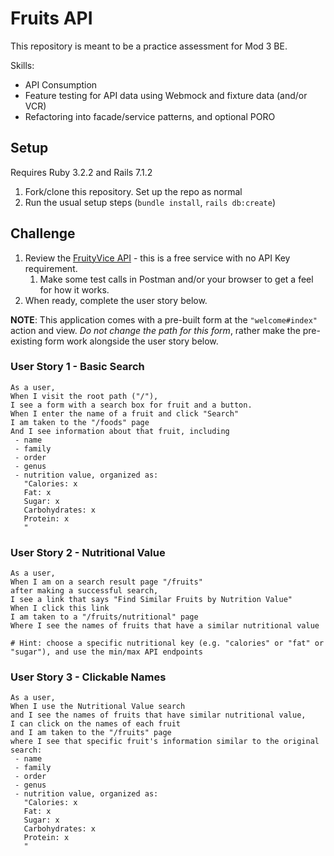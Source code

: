 # Fruits API

This repository is meant to be a practice assessment for Mod 3 BE.

Skills:

* API Consumption
* Feature testing for API data using Webmock and fixture data (and/or VCR)
* Refactoring into facade/service patterns, and optional PORO

## Setup

Requires Ruby 3.2.2 and Rails 7.1.2

1. Fork/clone this repository. Set up the repo as normal
2. Run the usual setup steps (`bundle install`, `rails db:create`)

## Challenge

1. Review the [FruityVice API](https://www.fruityvice.com/doc/index.html) - this is a free service with no API Key requirement.
   1. Make some test calls in Postman and/or your browser to get a feel for how it works.
1. When ready, complete the user story below.

**NOTE**: This application comes with a pre-built form at the `"welcome#index"` action and view. *Do not change the path for this form*, rather make the pre-existing form work alongside the user story below.

### User Story 1 - Basic Search

```plaintext
As a user,
When I visit the root path ("/"),
I see a form with a search box for fruit and a button.
When I enter the name of a fruit and click "Search"
I am taken to the "/foods" page
And I see information about that fruit, including
 - name
 - family
 - order
 - genus
 - nutrition value, organized as:
   "Calories: x
   Fat: x
   Sugar: x
   Carbohydrates: x
   Protein: x
   "

```

### User Story 2 - Nutritional Value

```plaintext
As a user,
When I am on a search result page "/fruits"
after making a successful search,
I see a link that says "Find Similar Fruits by Nutrition Value"
When I click this link
I am taken to a "/fruits/nutritional" page
Where I see the names of fruits that have a similar nutritional value

# Hint: choose a specific nutritional key (e.g. "calories" or "fat" or "sugar"), and use the min/max API endpoints
```

### User Story 3 - Clickable Names

```plaintext
As a user,
When I use the Nutritional Value search
and I see the names of fruits that have similar nutritional value,
I can click on the names of each fruit
and I am taken to the "/fruits" page
where I see that specific fruit's information similar to the original search:
 - name
 - family
 - order
 - genus
 - nutrition value, organized as:
   "Calories: x
   Fat: x
   Sugar: x
   Carbohydrates: x
   Protein: x
   "
```

